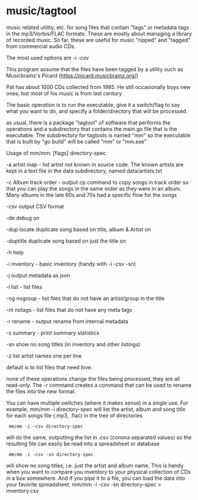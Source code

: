 # music/tagtool
music related utility, etc. for song files that contain "tags"
or metadata tags in the mp3/Vorbis/FLAC formats.
These are mostly about managing a library of recorded music.
So far, these are useful for music "ripped" and "tagged" from
commercial audio CDs.

The most used options are -i -csv

This program assume that the files have been tagged by a utility such
as Musicbrainz's Picard (https://picard.musicbrainz.org/)

 Pat has about 1000 CDs collected from 1985. He still occasionally
 buys new ones, but most of his music is from last century

 The basic operation is to run the executable, give it a switch/flag to say what you want to do, and specify a folder/directory that will be processed.

 as usual, there is a package "tagtool" of software that performs the operations and a subdirectory that contains the main.go file that is the executable. The subdirectory for tagtools is named "mm" so the executable that is built by "go build" will be called "mm" or "mm.exe"

 Usage of mm/mm: [flags] directory-spec

  -a    artist map -  list artist not known in source code. The known 
  artists are kept in a text file in the data subdirectory, named data/artists.txt

  -c    Album track order - output cp command to copy songs in track order so that you can play the songs in the same order as they were in an album. Many albums in the late 60s and 70s had a specific flow for the songs


 -csv       output CSV format

  -de      debug on

  -dup     locate duplicate song based on title, album & Artist on

  -duptitle     duplicate song based on just the title on

  -h    help

  -i    inventory - basic inventory (handy with -i -csv -sn)

  -j    output metadata as json

  -l    list - list files

  -ng      nogroup - list files that do not have an artist/group in the title

  -nt      notags - list files that do not have any meta tags

  -r    rename - output rename from internal metadata

  -s    summary - print summary statistics

  -sn     show no song titles (in inventory and other listings)

  -z    list artist names one per line

default is to list files that need love.

none of these operations change the files being processed, they are all read-only.  The -r command creates a command that can be used to rename the files into the new format.

You can have multiple switches (where it makes sense) in a single use.
For example,
     mm/mm -i  directory-spec
will list the artist, album and song title for each songs file (.mp3, .flac) in
the tree of directories

     mm/mm -i -csv directory-spec
will do the same, outputting the list in .csv (comma separated values) so the resulting file can easily be read into a spreadsheet or database

     mm/mm -i -csv -sn directory-spec
will show no song titles, i.e. just the artist and album name.
This is handy when you want to compare you inventory to your physical collection of CDs in a box somewhere.
And if you pipe it to a file, you can load the data into your favorite spreadsheet.
     mm/mm -i -csv -sn directory-spec  > inventory.csv


